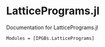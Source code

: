 # LatticePrograms.jl
Documentation for LatticePrograms.jl

```@autodocs
Modules = [IPGBs.LatticePrograms]
```
    
